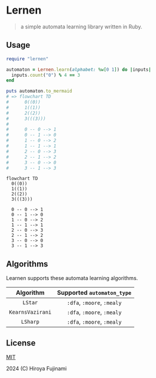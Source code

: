 # Lernen

> a simple automata learning library written in Ruby.

## Usage

```ruby
require "lernen"

automaton = Lernen.learn(alphabet: %w[0 1]) do |inputs|
  inputs.count("0") % 4 == 3
end

puts automaton.to_mermaid
# => flowchart TD
#      0((0))
#      1((1))
#      2((2))
#      3(((3)))
#    
#      0 -- 0 --> 1
#      0 -- 1 --> 0
#      1 -- 0 --> 2
#      1 -- 1 --> 1
#      2 -- 0 --> 3
#      2 -- 1 --> 2
#      3 -- 0 --> 0
#      3 -- 1 --> 3
```

```mermaid
flowchart TD
  0((0))
  1((1))
  2((2))
  3(((3)))

  0 -- 0 --> 1
  0 -- 1 --> 0
  1 -- 0 --> 2
  1 -- 1 --> 1
  2 -- 0 --> 3
  2 -- 1 --> 2
  3 -- 0 --> 0
  3 -- 1 --> 3
```

## Algorithms

Learnen supports these automata learning algorithms.

| Algorithm        | Supported `automaton_type` |
|:----------------:|:--------------------------:|
| `LStar`          | `:dfa`, `:moore`, `:mealy` |
| `KearnsVazirani` | `:dfa`, `:moore`, `:mealy` |
| `LSharp`         | `:dfa`, `:moore`, `:mealy` |

## License

[MIT](https://opensource.org/license/MIT)

2024 (C) Hiroya Fujinami
